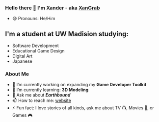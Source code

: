 ### Hello there 👋 I'm Xander - aka [XanGrab][website]

- 😄 Pronouns: He/Him

## I'm a student at UW Madision studying:
* Software Development
* Educational Game Design
* Digital Art
* Japanese

### About Me
- 🔭 I’m currently working on expanding my **Game Developer Toolkit**
- 🌱 I’m currently learning: **3D Modeling**
- 💬 Ask me about ***Earthbound***
- 📫 How to reach me: [website]
- :zap: Fun fact: I love stories of all kinds, ask me about TV :tv:, Movies :movie_camera:, or Games :video_game:

[website]: https://xandergrabowski.com/
